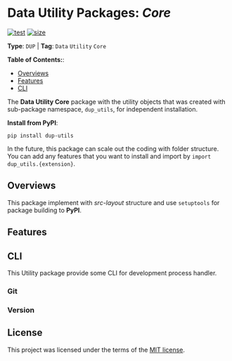 # Data Utility Packages: _Core_

[![test](https://github.com/korawica/dup-utils/actions/workflows/tests.yml/badge.svg?branch=main)](https://github.com/korawica/dup-utils/actions/workflows/tests.yml)
[![size](https://img.shields.io/github/languages/code-size/korawica/dup-utils)](https://github.com/korawica/dup-utils)

**Type**: `DUP` | **Tag**: `Data` `Utility` `Core`

**Table of Contents:**:

- [Overviews](#overviews)
- [Features](#features)
- [CLI](#cli)

The **Data Utility Core** package with the utility objects that was created with
sub-package namespace, `dup_utils`, for independent installation.

**Install from PyPI**:

```shell
pip install dup-utils
```

In the future, this package can scale out the coding with folder structure. You
can add any features that you want to install and import by
`import dup_utils.{extension}`.

## Overviews

This package implement with _src-layout_ structure and use `setuptools` for package
building to **PyPI**.

## Features

## CLI

This Utility package provide some CLI for development process handler.

### Git

### Version

## License

This project was licensed under the terms of the [MIT license](LICENSE).
